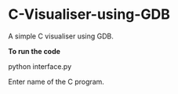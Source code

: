 # C-Visualiser-using-GDB
A simple C visualiser using GDB.</n>


<b>To run the code</b></n>


python interface.py</n>

Enter name of the C program.</n>
